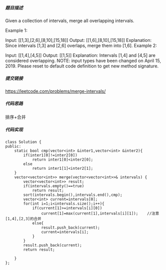 ##### 题目描述
Given a collection of intervals, merge all overlapping intervals.

Example 1:

Input: [[1,3],[2,6],[8,10],[15,18]]
Output: [[1,6],[8,10],[15,18]]
Explanation: Since intervals [1,3] and [2,6] overlaps, merge them into [1,6].
Example 2:

Input: [[1,4],[4,5]]
Output: [[1,5]]
Explanation: Intervals [1,4] and [4,5] are considered overlapping.
NOTE: input types have been changed on April 15, 2019. Please reset to default code definition to get new method signature.


##### 提交链接
https://leetcode.com/problems/merge-intervals/



##### 代码思路

排序+合并


##### 代码实现

```
class Solution {
public:
    static bool cmp(vector<int> &inter1,vector<int> &inter2){
        if(inter1[0]!=inter2[0])
            return inter1[0]<inter2[0];
        else
            return inter1[1]<inter2[1];
    }
    vector<vector<int>> merge(vector<vector<int>>& intervals) {
        vector<vector<int>> result;
        if(intervals.empty()==true)
            return result;
        sort(intervals.begin(),intervals.end(),cmp);
        vector<int> current=intervals[0];
        for(int i=1;i<intervals.size();i++){
            if(current[1]>=intervals[i][0])
                current[1]=max(current[1],intervals[i][1]);    //注意[1,4],[2,3]的合并
            else{
                result.push_back(current);
                current=intervals[i];
            }
        }
        result.push_back(current);
        return result;
        
    }
};


```
